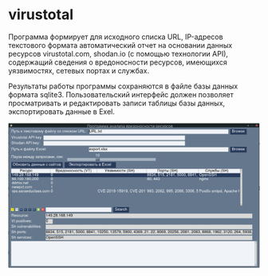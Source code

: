 # virustotal
Программа формирует для исходного списка URL, IP-адресов текстового формата автоматический отчет на основании данных ресурсов virustotal.com,
shodan.io (с помощью технологии API), содержащий сведения о вредоносности ресурсов, имеющихся уязвимостях, сетевых портах и службах.       

Результаты работы программы сохраняются в файле базы данных формата sqlite3.
Пользовательский интерфейс должен позволяет просматривать и редактировать записи таблицы базы данных, экспортировать данные в Exel.

![Alt text](screen.png?raw=true "Title")

